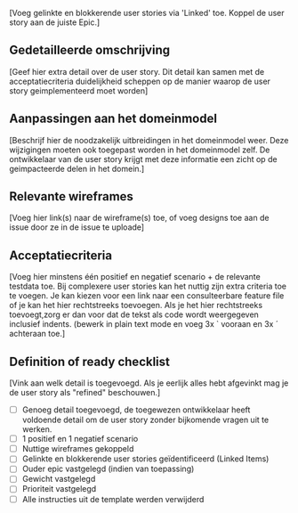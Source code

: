 [Voeg gelinkte en blokkerende user stories via 'Linked' toe. Koppel de user story aan de juiste Epic.]

## Gedetailleerde omschrijving

[Geef hier extra detail over de user story. Dit detail kan samen met de acceptatiecriteria duidelijkheid scheppen op de manier waarop de user story geimplementeerd moet worden]

## Aanpassingen aan het domeinmodel

[Beschrijf hier de noodzakelijk uitbreidingen in het domeinmodel weer. Deze wijzigingen moeten ook toegepast worden in het domeinmodel zelf. De ontwikkelaar van de user story krijgt met deze informatie een zicht op de geimpacteerde delen in het domein.]

## Relevante wireframes

[Voeg hier link(s) naar de wireframe(s) toe, of voeg designs toe aan de issue door ze in de issue te uploade]

## Acceptatiecriteria

[Voeg hier minstens één positief en negatief scenario + de relevante testdata toe. Bij complexere user stories kan het nuttig zijn extra criteria toe te voegen.
Je kan kiezen voor een link naar een consulteerbare feature file of je kan het hier rechtstreeks toevoegen.
Als je het hier rechtstreeks toevoegt,zorg er dan voor dat de tekst als code wordt weergegeven inclusief indents. (bewerk in plain text mode en voeg 3x ` vooraan en 3x ´ achteraan toe.]

## Definition of ready checklist
[Vink aan welk detail is toegevoegd. Als je eerlijk alles hebt afgevinkt mag je de user story als "refined" beschouwen.]
* [ ] Genoeg detail toegevoegd, de toegewezen ontwikkelaar heeft voldoende detail om de user story zonder bijkomende vragen uit te werken.
* [ ] 1 positief en 1 negatief scenario
* [ ] Nuttige wireframes gekoppeld
* [ ] Gelinkte en blokkerende user stories geïdentificeerd (Linked Items)
* [ ] Ouder epic vastgelegd (indien van toepassing)
* [ ] Gewicht vastgelegd
* [ ] Prioriteit vastgelegd
* [ ] Alle instructies uit de template werden verwijderd
